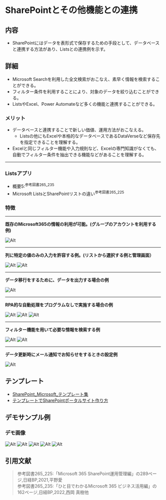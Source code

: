 # SharePointとその他機能との連携

## 内容

- SharePointにはデータを表形式で保存するための手段として、データベースと連携する方法があり、Listsとの連携例を示す。

## 詳細

- Microsoft Searchを利用した全文検索がおこなえ、素早く情報を検索することができる。
- フィルター条件を利用することにより、対象のデータを絞り込むことができる。
- ListsやExcel、Power Automateなど多くの機能と連携することができる。

### メリット

- データベースと連携することで新しい価値、運用方法がおこなえる。
  - Listsの他にもExcelや本格的なデータベースであるDataVerseなど保存先を指定できることを理解する。
- Excelと同じフィルター機能や入力規則など、Excelの専門知識がなくても、自動でフィルター条件を抽出できる機能などがあることを理解する。

---

### Listsアプリ

- 概要5:<sup>参考図書265_235</sup>
- Microsoft ListsとSharePointリストの違い<sup>参考図書265_225</sup>

### 特徴

---

**既存のMicrosoft365の情報の利用が可能。(グループのアカウントを利用する例)**  

![Alt](../../7_Prj/716_M365/200_インフラサービス/30_SharePoint/30_SharePoint連携1.png)

---

**列に特定の値のみの入力を許容する例。(リストから選択する例と管理画面）**  

![Alt](../../7_Prj/716_M365/200_インフラサービス/30_SharePoint/30_SharePoint連携2.png)
![Alt](../../7_Prj/716_M365/200_インフラサービス/30_SharePoint/30_SharePoint連携3.png)

---

**データ移行をするために、データを出力する場合の例**  

![Alt](../../7_Prj/716_M365/200_インフラサービス/30_SharePoint/30_SharePoint連携5.png)

---

**RPA的な自動処理をプログラムなしで実施する場合の例**  

![Alt](../../7_Prj/716_M365/200_インフラサービス/30_SharePoint/30_SharePoint連携6.png)
![Alt](../../7_Prj/716_M365/200_インフラサービス/30_SharePoint/30_SharePoint連携14.png)
![Alt](../../7_Prj/716_M365/200_インフラサービス/30_SharePoint/30_SharePoint連携7.png)

---

**フィルター機能を用いて必要な情報を検索する例**  

![Alt](../../7_Prj/716_M365/200_インフラサービス/30_SharePoint/30_SharePoint連携10.png)
![Alt](../../7_Prj/716_M365/200_インフラサービス/30_SharePoint/30_SharePoint連携15.png)

---

**データ更新時にメール通知でお知らせをするときの設定例**  

![Alt](../../7_Prj/716_M365/200_インフラサービス/30_SharePoint/30_SharePoint連携13.png)

## テンプレート

- [SharePoint_Microsoft_テンプレート集](https://lookbook.microsoft.com/)
- [テンプレートでSharePointポータルサイト作り方](https://echigoya-blog.net/sharepoint-site-template/)

## デモサンプル例

### デモ画像

![Alt](../../7_Prj/716_M365/200_インフラサービス/30_SharePoint/30_SharePoint連携11.png)
![Alt](../../7_Prj/716_M365/200_インフラサービス/30_SharePoint/30_SharePoint連携12.png)
![Alt](../../7_Prj/716_M365/200_インフラサービス/30_SharePoint/30_SharePoint連携9.png)
![Alt](../../7_Prj/716_M365/200_インフラサービス/30_SharePoint/30_SharePoint連携4.png)
![Alt](../../7_Prj/716_M365/200_インフラサービス/30_SharePoint/30_SharePoint連携8.png)

## 引用文献

> 参考図書265_225:「Microsoft 365 SharePoint運用管理編」の289ページ,日経BP,2021,平野愛  
> 参考図書265_235:「ひと目でわかるMicrosoft 365 ビジネス活用編」の162ページ,日経BP,2022,西岡 真樹他  
